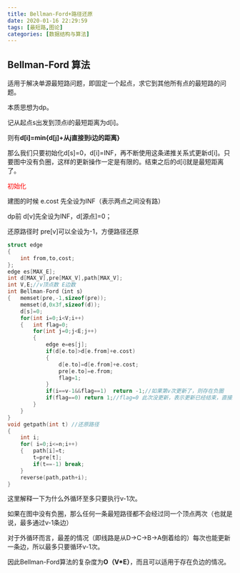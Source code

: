```yaml
---
title: Bellman-Ford+路径还原
date: 2020-01-16 22:29:59
tags: [最短路,图论]
categories: [数据结构与算法]
---
```


## Bellman-Ford 算法

适用于解决单源最短路问题，即固定一个起点，求它到其他所有点的最短路的问题。

本质思想为dp。

记从起点s出发到顶点i的最短距离为d[i]。

则有**d[i]=min{d[j]+从j直接到i边的距离}**

那么我们只要初始化d[s]=0，d[i]=INF，再不断使用这条递推关系式更新d[i]。只要图中没有负圈，这样的更新操作一定是有限的。结束之后的d[i]就是最短距离了。

<font color=red>初始化</font>

建图的时候 e.cost 先全设为INF（表示两点之间没有路）

dp前 d[v]先全设为INF，d[源点]=0；

还原路径时 pre[v]可以全设为-1，方便路径还原


```c++
struct edge
{
    int from,to,cost;
};
edge es[MAX_E];
int d[MAX_V],pre[MAX_V],path[MAX_V];
int V,E;//v顶点数 E边数
int Bellman-Ford（int s）
{	memset(pre,-1,sizeof(pre));
    memset(d,0x3f,sizeof(d));
    d[s]=0;
    for(int i=0;i<V;i++)
    {	int flag=0;
        for(int j=0;j<E;j++)
        {
            edge e=es[j];
            if(d[e.to]>d[e.from]+e.cost)
            {
                d[e.to]=d[e.from]+e.cost;
                pre[e.to]=e.from;
                flag=1;
            }
            if(i==v-1&&flag==1)  return -1;//如果第v次更新了，则存在负圈
            if(flag==0) return 1;//flag=0 此次没更新，表示更新已经结束，直接退出
        }
    }
}
void getpath(int t) //还原路径
{
	int i;
	for( i=0;i<=n;i++)
	{	path[i]=t;
		t=pre[t];
		if(t==-1) break;
	}
	reverse(path,path+i);   
}
```

这里解释一下为什么外循环至多只要执行v-1次。

如果在图中没有负圈，那么任何一条最短路径都不会经过同一个顶点两次（也就是说，最多通过v-1条边）

对于外循环而言，最差的情况（即线路是从D->C->B->A倒着给的）每次也能更新一条边，所以最多只要循环v-1次。

因此Bellman-Ford算法的复杂度为**O（V*E）**，而且可以适用于存在负边的情况。